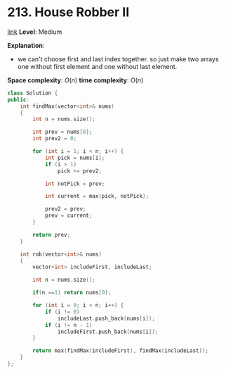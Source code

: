 # 213. House Robber II

[link](https://leetcode.com/problems/house-robber-ii/)
**Level**: Medium 

**Explanation**:
- we can't choose first and last index together. so just make two arrays one without first element and one without last element.

**Space complexity**: $O(n)$
**time complexity**: $O(n)$

```cpp
class Solution {
public:
    int findMax(vector<int>& nums)
    {
        int n = nums.size();

        int prev = nums[0];
        int prev2 = 0;

        for (int i = 1; i < n; i++) {
            int pick = nums[i];
            if (i > 1)
                pick += prev2;

            int notPick = prev;

            int current = max(pick, notPick);

            prev2 = prev;
            prev = current;
        }

        return prev;
    }

    int rob(vector<int>& nums)
    {
        vector<int> includeFirst, includeLast;

        int n = nums.size();

        if(n ==1) return nums[0];

        for (int i = 0; i < n; i++) {
            if (i != 0)
                includeLast.push_back(nums[i]);
            if (i != n - 1)
                includeFirst.push_back(nums[i]);
        }

        return max(findMax(includeFirst), findMax(includeLast));
    }
};


```

